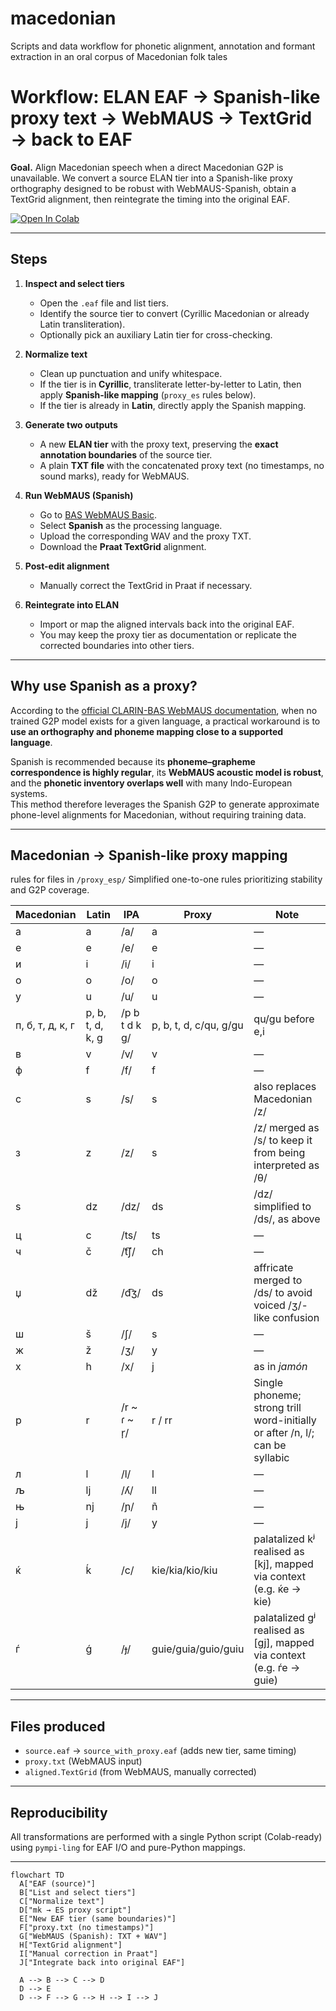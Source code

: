 # macedonian
Scripts and data workflow for phonetic alignment, annotation and formant extraction in an oral corpus of Macedonian folk tales

# Workflow: ELAN EAF → Spanish-like proxy text → WebMAUS → TextGrid → back to EAF

**Goal.** Align Macedonian speech when a direct Macedonian G2P is unavailable. We convert a source ELAN tier into a Spanish-like proxy orthography designed to be robust with WebMAUS-Spanish, obtain a TextGrid alignment, then reintegrate the timing into the original EAF.

[![Open In Colab](https://colab.research.google.com/assets/colab-badge.svg)](
https://colab.research.google.com/github/lcontrerasroa/macedonian/blob/main/notebooks/EAF2MAUS.ipynb)


---

## Steps

1. **Inspect and select tiers**
   - Open the `.eaf` file and list tiers.
   - Identify the source tier to convert (Cyrillic Macedonian or already Latin transliteration).
   - Optionally pick an auxiliary Latin tier for cross-checking.

2. **Normalize text**
   - Clean up punctuation and unify whitespace.
   - If the tier is in **Cyrillic**, transliterate letter-by-letter to Latin, then apply **Spanish-like mapping** (`proxy_es` rules below).
   - If the tier is already in **Latin**, directly apply the Spanish mapping.

3. **Generate two outputs**
   - A new **ELAN tier** with the proxy text, preserving the **exact annotation boundaries** of the source tier.
   - A plain **TXT file** with the concatenated proxy text (no timestamps, no sound marks), ready for WebMAUS.

4. **Run WebMAUS (Spanish)**
   - Go to [BAS WebMAUS Basic](https://clarin.phonetik.uni-muenchen.de/BASWebServices/interface/WebMAUSBasic).
   - Select **Spanish** as the processing language.
   - Upload the corresponding WAV and the proxy TXT.
   - Download the **Praat TextGrid** alignment.

5. **Post-edit alignment**
   - Manually correct the TextGrid in Praat if necessary.

6. **Reintegrate into ELAN**
   - Import or map the aligned intervals back into the original EAF.
   - You may keep the proxy tier as documentation or replicate the corrected boundaries into other tiers.

---

## Why use Spanish as a proxy?

According to the [official CLARIN-BAS WebMAUS documentation](https://clarin.phonetik.uni-muenchen.de/BASWebServices/help#IWantToExtendMausForANew(notYetSupported)LanguageWhatDataDoINeedForTheTraining), when no trained G2P model exists for a given language, a practical workaround is to **use an orthography and phoneme mapping close to a supported language**.  

Spanish is recommended because its **phoneme–grapheme correspondence is highly regular**, its **WebMAUS acoustic model is robust**, and the **phonetic inventory overlaps well** with many Indo-European systems.  
This method therefore leverages the Spanish G2P to generate approximate phone-level alignments for Macedonian, without requiring training data.

---

## Macedonian → Spanish-like proxy mapping
rules for files in `/proxy_esp/` 
Simplified one-to-one rules prioritizing stability and G2P coverage.


| Macedonian | Latin | IPA | Proxy | Note |
|-------------|--------|-----|--------|------|
| а | a | /a/ | a | — |
| е | e | /e/ | e | — |
| и | i | /i/ | i | — |
| о | o | /o/ | o | — |
| у | u | /u/ | u | — |
| п, б, т, д, к, г | p, b, t, d, k, g | /p b t d k ɡ/ | p, b, t, d, c/qu, g/gu | qu/gu before e,i |
| в | v | /v/ | v | — |
| ф | f | /f/ | f | — |
| с | s | /s/ | s | also replaces Macedonian /z/ |
| з | z | /z/ | s | /z/ merged as /s/ to keep it from being interpreted as /θ/ |
| ѕ | dz | /dz/ | ds | /dz/ simplified to /ds/, as above |
| ц | c | /ts/ | ts | — |
| ч | č | /t͡ʃ/ | ch | — |
| џ | dž | /d͡ʒ/ | ds | affricate merged to /ds/ to avoid voiced /ʒ/-like confusion |
| ш | š | /ʃ/ | s | — |
| ж | ž | /ʒ/ | y | — |
| х | h | /x/ | j | as in *jamón* |
| р | r | /r ~ ɾ ~ r̩/ | r / rr | Single phoneme; strong trill word-initially or after /n, l/; can be syllabic |
| л | l | /l/ | l | — |
| љ | lj | /ʎ/ | ll | — |
| њ | nj | /ɲ/ | ñ | — |
| ј | j | /j/ | y | — |
| ќ | ḱ | /c/ | kie/kia/kio/kiu | palatalized kʲ realised as [kj], mapped via context (e.g. ќе → kie) |
| ѓ | ǵ | /ɟ/ | guie/guia/guio/guiu | palatalized gʲ realised as [gj], mapped via context (e.g. ѓе → guie) |

---

## Files produced

- `source.eaf` → `source_with_proxy.eaf` (adds new tier, same timing)
- `proxy.txt` (WebMAUS input)
- `aligned.TextGrid` (from WebMAUS, manually corrected)

---

## Reproducibility

All transformations are performed with a single Python script (Colab-ready) using `pympi-ling` for EAF I/O and pure-Python mappings.

---
```mermaid
flowchart TD
  A["EAF (source)"]
  B["List and select tiers"]
  C["Normalize text"]
  D["mk → ES proxy script"]
  E["New EAF tier (same boundaries)"]
  F["proxy.txt (no timestamps)"]
  G["WebMAUS (Spanish): TXT + WAV"]
  H["TextGrid alignment"]
  I["Manual correction in Praat"]
  J["Integrate back into original EAF"]

  A --> B --> C --> D
  D --> E
  D --> F --> G --> H --> I --> J
```
